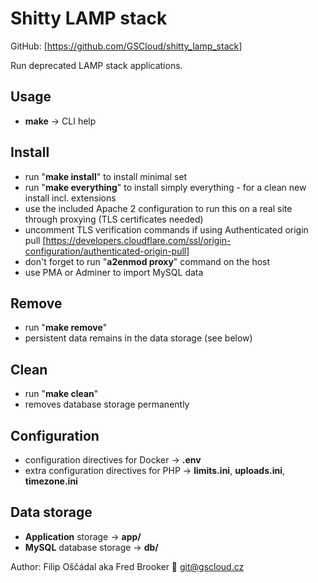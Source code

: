 # Shitty LAMP stack

GitHub: [https://github.com/GSCloud/shitty_lamp_stack]  

Run deprecated LAMP stack applications.

## Usage

* **make** -> CLI help

## Install

* run "**make install**" to install minimal set
* run "**make everything**" to install simply everything - for a clean new install incl. extensions
* use the included Apache 2 configuration to run this on a real site through proxying (TLS certificates needed)
* uncomment TLS verification commands if using Authenticated origin pull [https://developers.cloudflare.com/ssl/origin-configuration/authenticated-origin-pull]
* don't forget to run "**a2enmod proxy**" command on the host
* use PMA or Adminer to import MySQL data

## Remove

* run "**make remove**"
* persistent data remains in the data storage (see below)

## Clean

* run "**make clean**"
* removes database storage permanently

## Configuration

* configuration directives for Docker -> **.env**
* extra configuration directives for PHP -> **limits.ini**, **uploads.ini**, **timezone.ini**

## Data storage

* **Application** storage -> **app/**
* **MySQL** database storage -> **db/**

Author: Filip Oščádal aka Fred Brooker 💌 <git@gscloud.cz>
